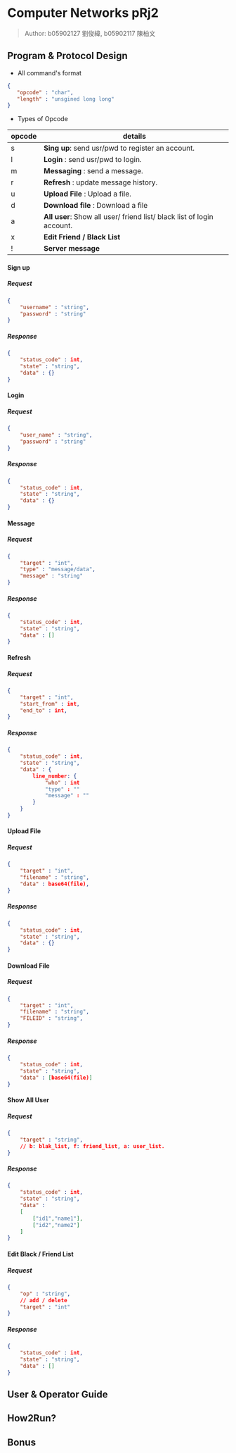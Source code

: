 Computer Networks pRj2
===

> Author: b05902127 劉俊緯, b05902117 陳柏文

## Program & Protocol Design

* All command's format

```json
{
   "opcode" : "char",
   "length" : "unsgined long long"
}
```

* Types of Opcode

| opcode | details                                                      |
| ------ | ------------------------------------------------------------ |
| s      | **Sing up**: send usr/pwd to register an account.            |
| l      | **Login** : send usr/pwd to login.                           |
| m      | **Messaging** : send a message.                              |
| r      | **Refresh** : update message history.                        |
| u      | **Upload File** : Upload a file.                             |
| d      | **Download file** : Download a file                          |
| a      | **All user**: Show all user/ friend list/ black list of login account. |
| x      | **Edit Friend / Black List** |
| !      | **Server message**                                           |

#### Sign up

##### Request

```json
{
    "username" : "string",
    "password" : "string"
}
```

##### Response

```json
{
    "status_code" : int,
    "state" : "string",
    "data" : {}
}
```

#### Login

##### Request

```json
{
    "user_name" : "string",
    "password" : "string"
}
```

##### Response


```json
{
    "status_code" : int,
    "state" : "string",
    "data" : {}
}
```

#### Message
##### Request

```json
{
    "target" : "int",
    "type" : "message/data",	
    "message" : "string"
}
```

##### Response


```json
{
    "status_code" : int,
    "state" : "string",
    "data" : []
}
```

#### Refresh

##### Request

```json
{
    "target" : "int",
    "start_from" : int,
    "end_to" : int,
}
```

##### Response


```json
{
    "status_code" : int,
    "state" : "string",
    "data" : {
        line_number: {
            "who" : int
        	"type" : ""
        	"message" : ""
        }
    }
}
```

#### Upload File

#####  Request

```json
{
    "target" : "int",
    "filename" : "string",
    "data" : base64(file),
}
```
##### Response

```json
{
    "status_code" : int,
    "state" : "string",
    "data" : {}
}
```

#### Download File

#####  Request

```json
{
    "target" : "int",
    "filename" : "string",
    "FILEID" : "string",
}
```
##### Response

```json
{
    "status_code" : int,
    "state" : "string",
    "data" : [base64(file)]
}
```

#### Show All User

#####  Request

```json
{
    "target" : "string",
    // b: blak_list, f: friend_list, a: user_list.
}
```
##### Response


```json
{
    "status_code" : int,
    "state" : "string",
    "data" :
    [
        ["id1","name1"],
        ["id2","name2"]
    ]
}
```

#### Edit Black / Friend List

#####  Request

```json
{
    "op" : "string",
    // add / delete
    "target" : "int"
}
```

##### Response


```json
{
    "status_code" : int,
    "state" : "string",
    "data" : []
}
```


## User & Operator Guide

## How2Run?

## Bonus



